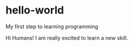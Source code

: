 # hello-world
My first step to learning programming

Hi Humans!
I am really excited to learn a new skill.
